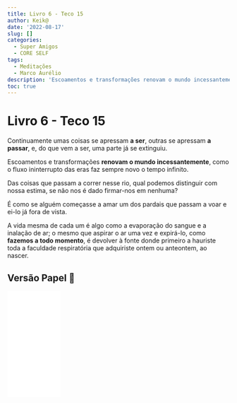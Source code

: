 ```yaml
---
title: Livro 6 - Teco 15
author: Keik@
date: '2022-08-17'
slug: []
categories:
  - Super Amigos
  - CORE SELF
tags:
  - Meditações
  - Marco Aurélio
description: 'Escoamentos e transformações renovam o mundo incessantemente'
toc: true
---
```


# Livro 6 - Teco 15

Continuamente umas coisas se apressam **a ser**, outras se apressam **a passar**, e, do que vem a ser, uma parte já se extinguiu. 

Escoamentos e transformações **renovam o mundo incessantemente**, como o fluxo ininterrupto das eras faz sempre novo o tempo infinito. 

Das coisas que passam a correr nesse rio, qual podemos distinguir com nossa estima, se não nos é dado firmar-nos em nenhuma? 

É como se alguém começasse a amar um dos pardais que passam a voar e ei-lo já fora de vista. 

A vida mesma de cada um é algo como a evaporação do sangue e a inalação de ar; o mesmo que aspirar o ar uma vez e expirá-lo, como **fazemos a todo momento**, é devolver à fonte donde primeiro a hauriste toda a faculdade respiratória que adquiriste ontem ou anteontem, ao nascer.


## Versão Papel :book:
<iframe style="width:120px;height:240px;" marginwidth="0" marginheight="0" scrolling="no" frameborder="0" src="//ws-na.amazon-adsystem.com/widgets/q?ServiceVersion=20070822&OneJS=1&Operation=GetAdHtml&MarketPlace=BR&source=ss&ref=as_ss_li_til&ad_type=product_link&tracking_id=mundodekeika-20&language=pt_BR&marketplace=amazon&region=BR&placement=B092FVY4BB&asins=B092FVY4BB&linkId=37c5ec14221f61f811029aa88b520891&show_border=true&link_opens_in_new_window=true"></iframe>